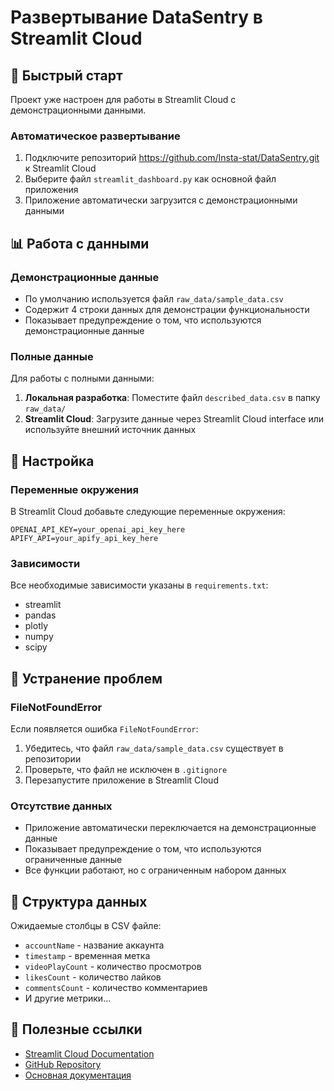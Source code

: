 # Развертывание DataSentry в Streamlit Cloud

## 🚀 Быстрый старт

Проект уже настроен для работы в Streamlit Cloud с демонстрационными данными.

### Автоматическое развертывание

1. Подключите репозиторий https://github.com/Insta-stat/DataSentry.git к Streamlit Cloud
2. Выберите файл `streamlit_dashboard.py` как основной файл приложения
3. Приложение автоматически загрузится с демонстрационными данными

## 📊 Работа с данными

### Демонстрационные данные
- По умолчанию используется файл `raw_data/sample_data.csv`
- Содержит 4 строки данных для демонстрации функциональности
- Показывает предупреждение о том, что используются демонстрационные данные

### Полные данные
Для работы с полными данными:

1. **Локальная разработка**: Поместите файл `described_data.csv` в папку `raw_data/`
2. **Streamlit Cloud**: Загрузите данные через Streamlit Cloud interface или используйте внешний источник данных

## 🔧 Настройка

### Переменные окружения
В Streamlit Cloud добавьте следующие переменные окружения:

```
OPENAI_API_KEY=your_openai_api_key_here
APIFY_API=your_apify_api_key_here
```

### Зависимости
Все необходимые зависимости указаны в `requirements.txt`:
- streamlit
- pandas
- plotly
- numpy
- scipy

## 🐛 Устранение проблем

### FileNotFoundError
Если появляется ошибка `FileNotFoundError`:
1. Убедитесь, что файл `raw_data/sample_data.csv` существует в репозитории
2. Проверьте, что файл не исключен в `.gitignore`
3. Перезапустите приложение в Streamlit Cloud

### Отсутствие данных
- Приложение автоматически переключается на демонстрационные данные
- Показывает предупреждение о том, что используются ограниченные данные
- Все функции работают, но с ограниченным набором данных

## 📝 Структура данных

Ожидаемые столбцы в CSV файле:
- `accountName` - название аккаунта
- `timestamp` - временная метка
- `videoPlayCount` - количество просмотров
- `likesCount` - количество лайков
- `commentsCount` - количество комментариев
- И другие метрики...

## 🔗 Полезные ссылки

- [Streamlit Cloud Documentation](https://docs.streamlit.io/streamlit-cloud)
- [GitHub Repository](https://github.com/Insta-stat/DataSentry.git)
- [Основная документация](README.md) 